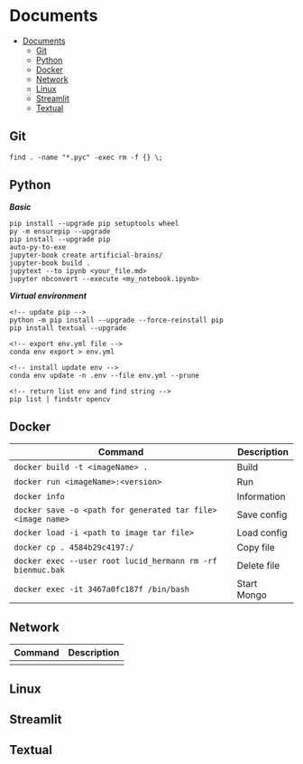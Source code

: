 # Documents

- [Documents](#documents)
  - [Git](#git)
  - [Python](#python)
  - [Docker](#docker)
  - [Network](#network)
  - [Linux](#linux)
  - [Streamlit](#streamlit)
  - [Textual](#textual)

## Git

```:
find . -name "*.pyc" -exec rm -f {} \;
```

## Python

***Basic***

```:
pip install --upgrade pip setuptools wheel
py -m ensurepip --upgrade
pip install --upgrade pip
auto-py-to-exe
jupyter-book create artificial-brains/
jupyter-book build .
jupytext --to ipynb <your_file.md>
jupyter nbconvert --execute <my_notebook.ipynb>
```

***Virtual environment***

```:
<!-- update pip -->
python -m pip install --upgrade --force-reinstall pip
pip install textual --upgrade

<!-- export env.yml file -->
conda env export > env.yml

<!-- install update env -->
conda env update -n .env --file env.yml --prune

<!-- return list env and find string -->
pip list | findstr opencv
```

## Docker

| Command                                                     | Description |
| ----------------------------------------------------------- | ----------- |
| `docker build -t <imageName> .`                             | Build       |
| `docker run <imageName>:<version>`                          | Run         |
| `docker info`                                               | Information |
| `docker save -o <path for generated tar file> <image name>` | Save config |
| `docker load -i <path to image tar file>`                   | Load config |
| `docker cp . 4584b29c4197:/`                                | Copy file   |
| `docker exec --user root lucid_hermann rm -rf bienmuc.bak`  | Delete file |
| `docker exec -it 3467a0fc187f /bin/bash`                    | Start Mongo |

## Network

| Command | Description |
| ------- | ----------- |
|         |             |

## Linux

## Streamlit

## Textual
